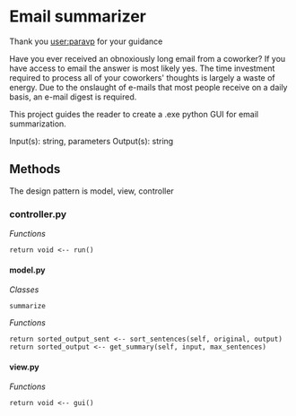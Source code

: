 Email summarizer
================


Thank you [user:paravp](https://github.com/paravp) for your guidance


Have you ever received an obnoxiously long email from a coworker?
If you have access to email the answer is most likely yes. The
time investment required to process all of your coworkers' thoughts
is largely a waste of energy. Due to the onslaught of e-mails that
most people receive on a daily basis, an e-mail digest is required. 

This project guides the reader to create a .exe python GUI for email summarization.

Input(s): string, parameters 
Output(s): string

Methods
--------------------------------
The design pattern is model, view, controller

### controller.py

_Functions_
```
return void <-- run()
```

#### model.py

_Classes_

```
summarize
```

_Functions_

```
return sorted_output_sent <-- sort_sentences(self, original, output)
return sorted_output <-- get_summary(self, input, max_sentences)
```

#### view.py

_Functions_

```
return void <-- gui()
```


